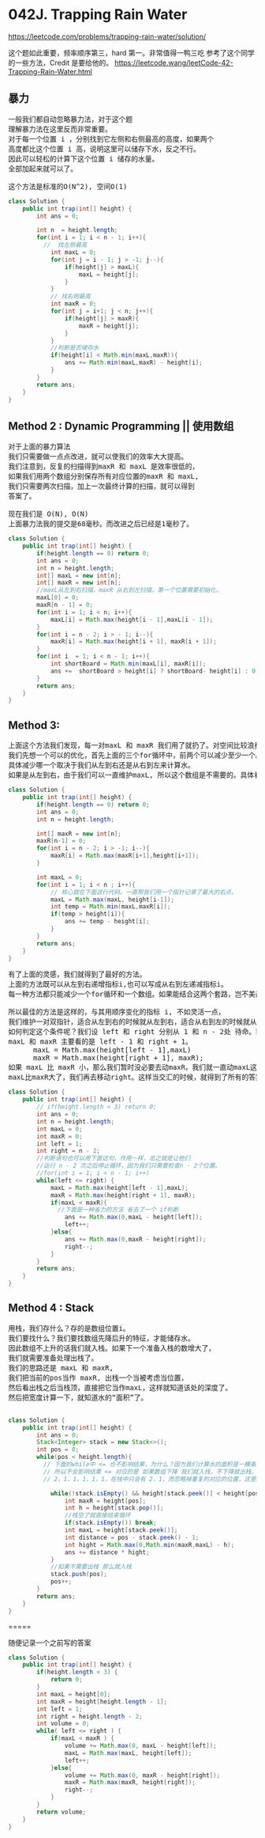 # 042J. Trapping Rain Water

https://leetcode.com/problems/trapping-rain-water/solution/

这个题如此重要，频率顺序第三，hard 第一。非常值得一鸭三吃
参考了这个同学的一些方法，Credit 是要给他的。
https://leetcode.wang/leetCode-42-Trapping-Rain-Water.html

## 暴力

<pre>
一般我们都自动忽略暴力法，对于这个题
理解暴力法在这里反而非常重要。
对于每一个位置 i ，分别找到它左侧和右侧最高的高度，如果两个
高度都比这个位置 i 高，说明这里可以储存下水，反之不行。
因此可以轻松的计算下这个位置 i 储存的水量。
全部加起来就可以了。

这个方法是标准的O(N^2), 空间O(1)
</pre>

```java
class Solution {
    public int trap(int[] height) {
        int ans = 0;

        int n  = height.length;
        for(int i = 1; i < n - 1; i++){
          //  找左侧最高
            int maxL = 0;
            for(int j = i - 1; j > -1; j--){
                if(height[j] > maxL){
                    maxL = height[j];
                }
            }
            // 找右侧最高
            int maxR = 0;
            for(int j = i+1; j < n; j++){
                if(height[j] > maxR){
                    maxR = height[j];
                }
            }
            //判断是否储存水
            if(height[i] < Math.min(maxL,maxR)){
                ans += Math.min(maxL,maxR) - height[i];
            }
        }
        return ans;
    }
}
```

## Method 2 : Dynamic Programming || 使用数组

<pre>
对于上面的暴力算法
我们只需要做一点点改进，就可以使我们的效率大大提高。
我们注意到，反复的扫描得到maxR 和 maxL 是效率很低的，
如果我们用两个数组分别保存所有对应位置的maxR 和 maxL,
我们只需要两次扫描，加上一次最终计算的扫描，就可以得到
答案了。

现在我们是 O(N), O(N)
上面暴力法我的提交是68毫秒。而改进之后已经是1毫秒了。
</pre>

```java
class Solution {
    public int trap(int[] height) {
        if(height.length == 0) return 0;
        int ans = 0;
        int n = height.length;
        int[] maxL = new int[n];
        int[] maxR = new int[n];
        //maxL从左到右扫描，maxR 从右到左扫描，第一个位置需要初始化。
        maxL[0] = 0;
        maxR[n - 1] = 0;
        for(int i = 1; i < n; i++){
            maxL[i] = Math.max(height[i - 1],maxL[i - 1]);
        }
        for(int i = n - 2; i > - 1; i--){
            maxR[i] = Math.max(height[i + 1], maxR[i + 1]);
        }
        for(int i  = 1; i < n - 1; i++){
            int shortBoard = Math.min(maxL[i], maxR[i]);
            ans +=  shortBoard > height[i] ? shortBoard- height[i] : 0;
        }
        return ans;
    }
}
```

## Method 3:

<pre>
上面这个方法我们发现，每一对maxL 和 maxR 我们用了就扔了。对空间比较浪费。
我们先想一个可以的优化，首先上面的三个for循环中，前两个可以减少至少一个。
具体减少哪一个取决于我们从左到右还是从右到左来计算水。
如果是从左到右，由于我们可以一直维护maxL, 所以这个数组是不需要的。具体看代码
</pre>

```java
class Solution {
    public int trap(int[] height) {
        if(height.length == 0) return 0;
        int ans = 0;
        int n = height.length;

        int[] maxR = new int[n];
        maxR[n-1] = 0;
        for(int i = n - 2; i > -1; i--){
            maxR[i] = Math.max(maxR[i+1],height[i+1]);
        }

        int maxL = 0;
        for(int i = 1; i < n ; i++){
            // 核心就在下面这行代码。一直帮我们用一个指针记录了最大的右点。
            maxL = Math.max(maxL, height[i-1]);
            int temp = Math.min(maxL,maxR[i]);
            if(temp > height[i]){
                ans += temp - height[i];
            }
        }
        return ans;
    }
}
```

<pre>
有了上面的灵感，我们就得到了最好的方法。
上面的方法既可以从左到右递增指标i,也可以写成从右到左递减指标i。
每一种方法都只能减少一个for循环和一个数组。如果能结合这两个套路，岂不美哉？

所以最佳的方法是这样的，与其用顺序变化的指标 i, 不如灵活一点，
我们维护一对双指针，适合从左到右的时候就从左到右，适合从右到左的时候就从右到左。
如何判定这个条件呢？我们设 left 和 right 分别从 1 和 n - 2处 待命。我们判定
maxL 和 maxR 主要看的是 left - 1 和 right + 1。
      maxL = Math.max(height[left - 1],maxL)
      maxR = Math.max(height[right + 1], maxR);
如果 maxL 比 maxR 小，那么我们暂时没必要去动maxR，我们就一直动maxL这边的left，直到
maxL比maxR大了，我们再去移动right。这样当交汇的时候，就得到了所有的答案。
</pre>

```java
class Solution {
    public int trap(int[] height) {
        // if(height.length < 3) return 0;
        int ans = 0;
        int n = height.length;
        int maxL = 0;
        int maxR = 0;
        int left = 1;
        int right = n - 2;
        //判断语句也可以用下面这句，作用一样，总之就是让他们
        //运行 n - 2 次之后停止循环，因为我们只需要检查n - 2个位置。
        //for(int i = 1; i < n - 1; i++)
        while(left <= right) {
            maxL = Math.max(height[left - 1],maxL);
            maxR = Math.max(height[right + 1], maxR);
            if(maxL < maxR){
              //下面是一种省力的方法 省去了一个 if判断
                ans += Math.max(0,maxL - height[left]);
                left++;
            }else{
                ans += Math.max(0,maxR - height[right]);
                right--;
            }
        }
        return ans;
    }
}
```

## Method 4 : Stack

<pre>
用栈，我们存什么？存的是数组位置i。
我们要找什么？我们要找数组先降后升的特征，才能储存水。
因此数组不上升的话我们就入栈。如果下一个准备入栈的数增大了，
我们就需要准备处理出栈了。
我们的思路还是 maxL 和 maxR,
我们把当前的pos当作 maxR, 出栈一个当被考虑当位置，
然后看出栈之后当栈顶，直接把它当作maxL，这样就知道该处的深度了。
然后把宽度计算一下，就知道水的“面积”了。

</pre>

```java
class Solution {
    public int trap(int[] height) {
        int ans = 0;
        Stack<Integer> stack = new Stack<>();
        int pos = 0;
        while(pos < height.length){
          // 下面的while中 <= 也不影响结果，为什么？因为我们计算水的面积是一横条一横条计算的。
          // 所以不会影响结果 <= 对应的是 如果数组下降 我们就入栈，不下降就出栈。比如
          // 2，1，1，1，1，1，在栈中只会有 2，1，而忽略掉重复的对应的位置，这里的1是最后一个1。

            while(!stack.isEmpty() && height[stack.peek()] < height[pos] ){
                int maxR = height[pos];
                int h = height[stack.pop()];
                //栈空了就直接结束循环
                if(stack.isEmpty()) break;
                int maxL = height[stack.peek()];
                int distance = pos - stack.peek() - 1;
                int hight = Math.max(0,Math.min(maxR,maxL) - h);
                ans += distance * hight;
            }
            //如果不需要出栈 那么就入栈
            stack.push(pos);
            pos++;
        }
        return ans;
    }
}
```

=====

随便记录一个之前写的答案

```java
class Solution {
    public int trap(int[] height) {
        if(height.length < 3) {
            return 0;
        }
        int maxL = height[0];
        int maxR = height[height.length - 1];
        int left = 1;
        int right = height.length - 2;
        int volume = 0;
        while( left <= right ) {
            if(maxL < maxR ) {
                volume += Math.max(0, maxL - height[left]);
                maxL = Math.max(maxL, height[left]);
                left++;
            }else{
                volume += Math.max(0, maxR - height[right]);
                maxR = Math.max(maxR, height[right]);
                right--;
            }
        }
        return volume;
    }
}
```
